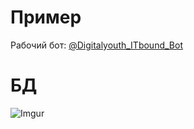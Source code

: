 # Пример
Рабочий бот: [@Digitalyouth_ITbound_Bot](https://t.me/Digitalyouth_ITbound_Bot)

# БД
![Imgur](https://i.imgur.com/7Wej0Es.jpg)
